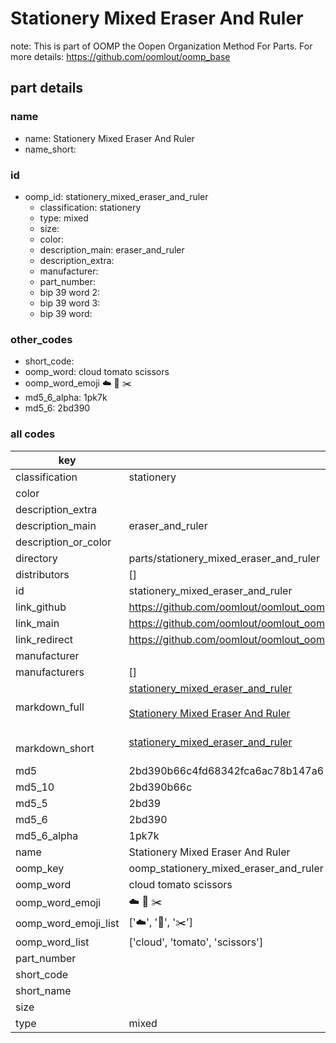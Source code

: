 # Stationery Mixed Eraser And Ruler  

note: This is part of OOMP the Oopen Organization Method For Parts. For more details: https://github.com/oomlout/oomp_base

##  part details
  







### name
* name: Stationery Mixed Eraser And Ruler
* name_short: 
### id
* oomp_id: stationery_mixed_eraser_and_ruler
  * classification: stationery
  * type: mixed
  * size: 
  * color: 
  * description_main: eraser_and_ruler
  * description_extra: 
  * manufacturer: 
  * part_number: 
  * bip 39 word 2: 
  * bip 39 word 3: 
  * bip 39 word: 

### other_codes
* short_code: 
* oomp_word: cloud tomato scissors
* oomp_word_emoji :cloud: :tomato: :scissors:
* md5_6_alpha: 1pk7k
* md5_6: 2bd390









### all codes 
| key | value |  
| --- | --- |  
| classification | stationery |  
| color |  |  
| description_extra |  |  
| description_main | eraser_and_ruler |  
| description_or_color |   |  
| directory | parts/stationery_mixed_eraser_and_ruler |  
| distributors | [] |  
| id | stationery_mixed_eraser_and_ruler |  
| link_github | https://github.com/oomlout/oomlout_oomp_version_1_messy/tree/main/parts/stationery_mixed_eraser_and_ruler |  
| link_main | https://github.com/oomlout/oomlout_oomp_version_1_messy/tree/main/parts/stationery_mixed_eraser_and_ruler |  
| link_redirect | https://github.com/oomlout/oomlout_oomp_version_1_messy/tree/main/parts/stationery_mixed_eraser_and_ruler |  
| manufacturer |  |  
| manufacturers | [] |  
| markdown_full | [stationery_mixed_eraser_and_ruler](none)<br>[](none)<br>[Stationery Mixed Eraser And Ruler](none)<br><br> |  
| markdown_short | [stationery_mixed_eraser_and_ruler](none)<br><br> |  
| md5 | 2bd390b66c4fd68342fca6ac78b147a6 |  
| md5_10 | 2bd390b66c |  
| md5_5 | 2bd39 |  
| md5_6 | 2bd390 |  
| md5_6_alpha | 1pk7k |  
| name | Stationery Mixed Eraser And Ruler |  
| oomp_key | oomp_stationery_mixed_eraser_and_ruler |  
| oomp_word | cloud tomato scissors |  
| oomp_word_emoji | :cloud: :tomato: :scissors: |  
| oomp_word_emoji_list | [':cloud:', ':tomato:', ':scissors:'] |  
| oomp_word_list | ['cloud', 'tomato', 'scissors'] |  
| part_number |  |  
| short_code |  |  
| short_name |  |  
| size |  |  
| type | mixed |  
